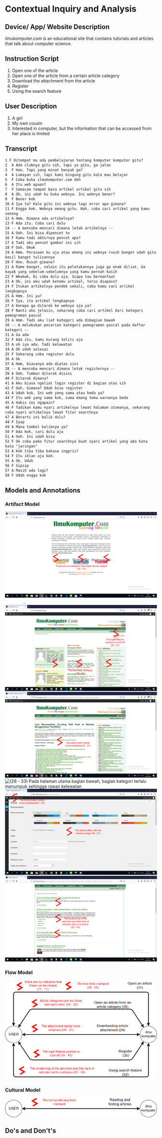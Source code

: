 # Contextual Inquiry and Analysis
## Device/ App/ Website Description
ilmukomputer.com is an educational site that contains tutorials and articles that talk about computer science.

## Instruction Script
1. Open one of the article
2. Open one of the article from a certain article category 
3. Download the attachment from the article
4. Register
5. Using the search feature

## User Description
1. A girl
2. My own cousin
3. Interested in computer, but the information that can be accessed from her place is limited

## Transcript
```text
1 F Ditempat mu ada pembelajaran tentang komputer komputer gitu?  
2  A Ada clubnya gitu sih, tapi ya gitu, ga jalan  
3  F Hoo. Tapi yang minat banyak ga?  
4  A Lumayan sih, tapi kami bingung gitu kalo mau belajar  
5  F Coba buka ilmukomputer.com deh  
6  A Itu web apaan?  
7  F Semacam tempat baca artikel artikel gitu sih  
8  A Ok, ini udah ku buka webnya. Ini webnya bener?  
9  F Bener kok  
10 A Iya ta? Kalo gitu ini webnya lagi error apa gimana?  
11 F Engga kok. Webnya emang gitu. Nah, coba cari artikel yang kamu seneng  
12 A Hmm. Dimana ada artikelnya?  
13 F Ada itu. Coba cari dulu  
14 -- A mencoba mencari dimana letak artikelnya --  
15 A Ooh. Ini bisa dipencet to  
16 F Kamu tadi akhirnya pencet apa?  
17 A Tadi aku pencet gambar ini sih  
18 F Ooh. Okok  
19 A Hmm. Perasaan ku aja atau emang ini webnya rusuh banget udah gitu kecil banget tulisannya  
20 F Hoo. Rusuh gimana?  
21 A Rame banget, selain itu peletakannya juga ga enak diliat. Ga kayak yang sebelum-sebelumnya yang kamu pernah kasih  
22 F Wkwkwk. Di coba dulu aja. Siapa tau bermanfaat  
23 A Ok, ini aku udah ketemu artikel, terus diapain?  
24 F Itukan artikelnya pendek sekali, coba kamu cari artikel lengkapnya  
25 A Hmm. Ini ya?  
26 F Iya, itu artikel lengkapnya  
27 A Kenapa ga ditarok ke webnya aja ya?  
28 F Nanti aku jelasin, sekarang coba cari artikel dari kategori pemograman pascal  
29 A Hmm. Tadi aku liat kategori ada dibagian bawah  
30 -- A melakukan pecarian kategori pemograman pascal pada daftar kategori --  
31 A Ga ada  
32 F Ada itu, kamu kurang teliti aja  
33 A oh iya ada. Tadi kelewatan  
34 A Ok udah selesai  
35 F Sekarang coba register dulu  
36 A Ok  
37 A Hmm, biasanya ada diatas sini  
38 -- A mencoba mencari dimana letak registernya --  
39 A Ooh. Tumben ditarok disini  
40 F Ditarok dimana?  
41 A Aku biasa ngeliat login register di bagian atas sih  
42 F Ooh. Gimana? Udah bisa register  
43 A Udah kok. Ini web yang sama atau beda ya?  
44 F Itu web yang sama kok, cuma emang tema warnanya beda  
45 A Habis ini ngapain?  
46 F Tadikan kamu nyari artikelnya lewat halaman utamanya, sekarang coba nyari artikelnya lewat fitur searchnya  
47 A Berarti ini balik dulu?  
48 F Iyap  
49 A Mana tombol baliknya ya?  
50 F Ada kok, cari dulu aja  
51 A Ooh. Ini udah bisa  
52 F Ok coba pake fitur searchnya buat nyari artikel yang ada kata kata "jaringan"  
53 A Kok tiba tiba bahasa inggris?  
54 F Itu iklan aja kok.  
55 A Ok. Udah  
56 F Sipsip  
57 A Masih ada lagi?  
58 F Udah engga kok  
```
## Models and Annotations

### Artifact Model
![(15 - 17) Halaman portal pertama, tidak ada petunjuk maupun pembeda dari gambar yang bisa diklik](/images/hci-assignment-1-portal.png)
![(19 - 21) (35 - 41) Pada halaman utama bagian atas, terlalu penuh dengan informasi dan tidak disusun secara rapi sehingga terkesan rusuh dan bagian register dan pun berada pada tempat yang sama dengan artikel](/images/hci-assignment-1-mainpage-top.png)
![(24 - 26) Pada halaman artikel, bagian lampiran ditempatkan dibagian yang cenderung tidak dihiraukan](/images/hci-assignment-1-article.png)
![(28 - 33) Pada halaman utama bagian bawah, bagian kategori terlalu menumpuk sehingga rawan kelewatan](/images/hci-assignment-1-mainipage-bot.png)
![(43 - 44) (46 - 51) Pada halaman pengaturan profil, tema yang digunakan berbeda jadi berkesan pengguna berada pada web yang berbeda dan tombol untuk kembali kepada halaman utama kurang terlihat](/images/hci-assignment-1-profile.png)
![(52 - 55) Pada halaman pencarian, bagian paling atas merupakan iklan yang akan membingungkan pencari karena tidak ada perbedaan yang berarti pada bagian iklan](/images/hci-assignment-1-search.png)

### Flow Model
![Flow Model and Annotation](/images/hci-assignment-1-flow.png)

### Cultural Model
![Cultural Model and Annotation](/images/hci-assignment-1-cultural.png)

## Do's and Don't's

